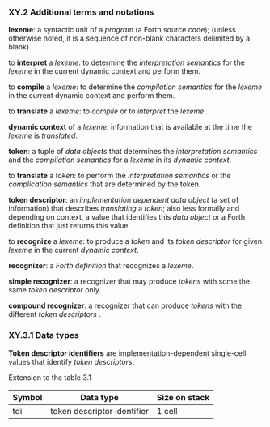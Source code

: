 ### XY.2 Additional terms and notations

**lexeme**: a syntactic unit of a _program_ (a Forth source code); (unless otherwise noted, it is a sequence of non-blank characters delimited by a blank).

to **interpret** a _lexeme_: to determine the _interpretation semantics_ for the _lexeme_ in the current dynamic context and perform them.

to **compile** a _lexeme_: to determine the _compilation semantics_ for the _lexeme_ in the current dynamic context and perform them.

to **translate** a _lexeme_: to _compile_ or to _interpret_ the _lexeme_.

**dynamic context** of a _lexeme_: information that is available at the time the _lexeme_ is _translated_.

**token**: a tuple of _data objects_ that determines the _interpretation semantics_ and the _compilation semantics_ for a _lexeme_ in its _dynamic context_.

to **translate** a _token_: to perform the _interpretation semantics_ or the _complication semantics_ that are determined by the token.

**token descriptor**: an _implementation dependent_ _data object_ (a set of information) that describes _translating_ a _token_; also less formally and depending on context, a value that identifies this _data object_ or a Forth definition that just returns this value.

to **recognize** a _lexeme_: to produce a _token_ and its _token descriptor_ for given _lexeme_ in the current _dynamic context_.

**recognizer**: a _Forth definition_ that recognizes a _lexeme_.

**simple recognizer**: a recognizer that may produce _tokens_ with some the same _token descriptor_ only.

**compound recognizer**: a recognizer that can produce _tokens_ with the different _token descriptors_ .


### XY.3.1 Data types

**Token descriptor identifiers** are implementation-dependent single-cell values that identify _token descriptors_.

Extension to the table 3.1

Symbol | Data type | Size on stack
-- | -- | --
tdi | token descriptor identifier | 1 cell

